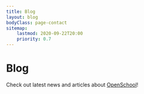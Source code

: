 ```yaml
---
title: Blog
layout: blog
bodyClass: page-contact
sitemap:
    lastmod: 2020-09-22T20:00
    priority: 0.7
---
```

# Blog
Check out latest news and articles about <a href="{{site.baseurl}}/">OpenSchool</a>!
